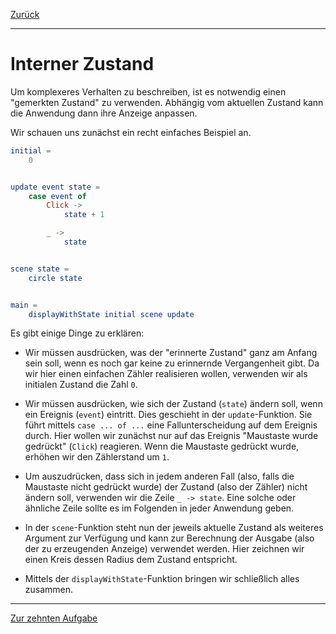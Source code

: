 [Zurück](Eyes.md)

---

# Interner Zustand

Um komplexeres Verhalten zu beschreiben, ist es notwendig einen "gemerkten Zustand" zu verwenden.
Abhängig vom aktuellen Zustand kann die Anwendung dann ihre Anzeige anpassen.

Wir schauen uns zunächst ein recht einfaches Beispiel an.

```elm
initial =
    0


update event state =
    case event of
        Click ->
            state + 1

        _ ->
            state


scene state =
    circle state


main =
    displayWithState initial scene update
```

Es gibt einige Dinge zu erklären:

* Wir müssen ausdrücken, was der "erinnerte Zustand" ganz am Anfang sein soll, wenn es noch gar keine zu erinnernde Vergangenheit gibt.
Da wir hier einen einfachen Zähler realisieren wollen, verwenden wir als initialen Zustand die Zahl `0`.

* Wir müssen ausdrücken, wie sich der Zustand (`state`) ändern soll, wenn ein Ereignis (`event`) eintritt.
Dies geschieht in der `update`-Funktion.
Sie führt mittels `case ... of ...` eine Fallunterscheidung auf dem Ereignis durch.
Hier wollen wir zunächst nur auf das Ereignis "Maustaste wurde gedrückt" (`Click`) reagieren.
Wenn die Maustaste gedrückt wurde, erhöhen wir den Zählerstand um `1`.

* Um auszudrücken, dass sich in jedem anderen Fall (also, falls die Maustaste nicht gedrückt wurde) der Zustand (also der Zähler) nicht ändern soll, verwenden wir die Zeile `_ -> state`.
Eine solche oder ähnliche Zeile sollte es im Folgenden in jeder Anwendung geben.

* In der `scene`-Funktion steht nun der jeweils aktuelle Zustand als weiteres Argument zur Verfügung und kann zur Berechnung der Ausgabe (also der zu erzeugenden Anzeige) verwendet werden.
Hier zeichnen wir einen Kreis dessen Radius dem Zustand entspricht.

* Mittels der `displayWithState`-Funktion bringen wir schließlich alles zusammen.

---

[Zur zehnten Aufgabe](Counter.md)
